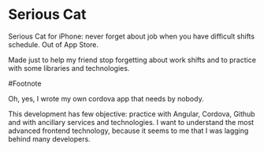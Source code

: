 # Serious Cat
Serious Cat for iPhone: never forget about job when you have difficult shifts schedule. Out of App Store.

Made just to help my friend stop forgetting about work shifts and to practice with some libraries and technologies.

#Footnote

Oh, yes, I wrote my own cordova app that needs by nobody.

This development has few objective: practice with Angular, Cordova, Github and with ancillary services and technologies. I want to understand the most advanced frontend technology, because it seems to me that I was lagging behind many developers.
